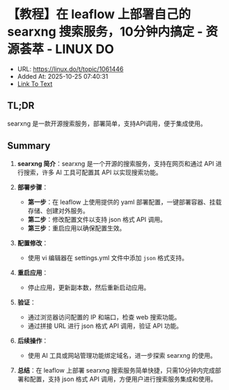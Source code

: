 # 【教程】在 leaflow 上部署自己的 searxng 搜索服务，10分钟内搞定 - 资源荟萃 - LINUX DO
- URL: https://linux.do/t/topic/1061446
- Added At: 2025-10-25 07:40:31
- [Link To Text](2025-10-25-【教程】在-leaflow-上部署自己的-searxng-搜索服务，10分钟内搞定---资源荟萃---linux-do_raw.md)

## TL;DR
searxng 是一款开源搜索服务，部署简单，支持API调用，便于集成使用。

## Summary
1. **searxng 简介**：searxng 是一个开源的搜索服务，支持在网页和通过 API 进行搜索，许多 AI 工具可配置其 API 以实现搜索功能。

2. **部署步骤**：
   - **第一步**：在 leaflow 上使用提供的 yaml 部署配置，一键部署容器、挂载存储、创建对外服务。
   - **第二步**：修改配置文件以支持 json 格式 API 调用。
   - **第三步**：重启应用以确保配置生效。

3. **配置修改**：
   - 使用 vi 编辑器在 settings.yml 文件中添加 `json` 格式支持。

4. **重启应用**：
   - 停止应用，更新副本数，然后重新启动应用。

5. **验证**：
   - 通过浏览器访问配置的 IP 和端口，检查 web 搜索功能。
   - 通过拼接 URL 进行 json 格式 API 调用，验证 API 功能。

6. **后续操作**：
   - 使用 AI 工具或网站管理功能绑定域名，进一步探索 searxng 的使用。

7. **总结**：在 leaflow 上部署 searxng 搜索服务简单快捷，只需10分钟内完成部署和配置，支持 json 格式 API 调用，方便用户进行搜索服务集成和使用。
